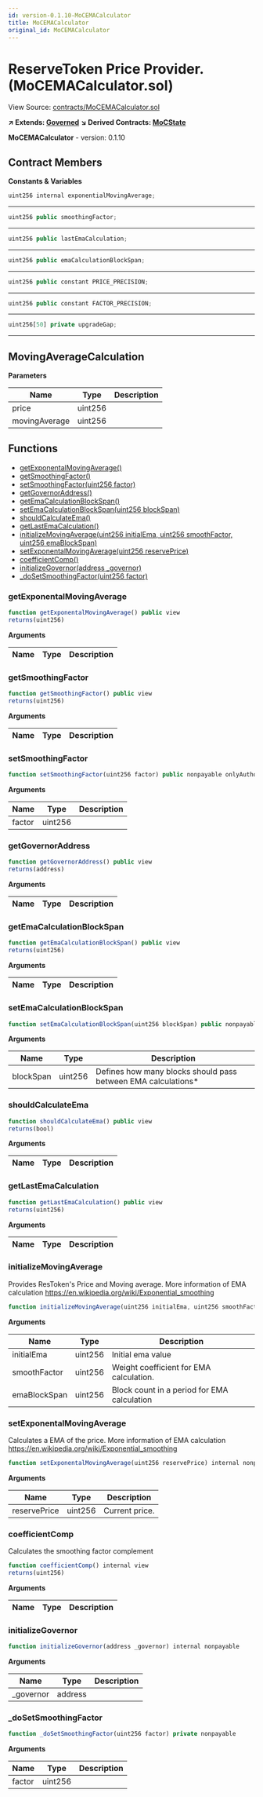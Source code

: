 ```yaml
---
id: version-0.1.10-MoCEMACalculator
title: MoCEMACalculator
original_id: MoCEMACalculator
---
```


# ReserveToken Price Provider. (MoCEMACalculator.sol)

View Source: [contracts/MoCEMACalculator.sol](../../contracts/MoCEMACalculator.sol)

**↗ Extends: [Governed](Governed.md)**
**↘ Derived Contracts: [MoCState](MoCState.md)**

**MoCEMACalculator** - version: 0.1.10

## Contract Members
**Constants & Variables**

```js
uint256 internal exponentialMovingAverage;
```
---

```js
uint256 public smoothingFactor;
```
---

```js
uint256 public lastEmaCalculation;
```
---

```js
uint256 public emaCalculationBlockSpan;
```
---

```js
uint256 public constant PRICE_PRECISION;
```
---

```js
uint256 public constant FACTOR_PRECISION;
```
---

```js
uint256[50] private upgradeGap;
```
---

## MovingAverageCalculation

**Parameters**

| Name        | Type           | Description  |
| ------------- |------------- | -----|
| price | uint256 |  | 
| movingAverage | uint256 |  | 

## Functions

- [getExponentalMovingAverage()](#getexponentalmovingaverage)
- [getSmoothingFactor()](#getsmoothingfactor)
- [setSmoothingFactor(uint256 factor)](#setsmoothingfactor)
- [getGovernorAddress()](#getgovernoraddress)
- [getEmaCalculationBlockSpan()](#getemacalculationblockspan)
- [setEmaCalculationBlockSpan(uint256 blockSpan)](#setemacalculationblockspan)
- [shouldCalculateEma()](#shouldcalculateema)
- [getLastEmaCalculation()](#getlastemacalculation)
- [initializeMovingAverage(uint256 initialEma, uint256 smoothFactor, uint256 emaBlockSpan)](#initializemovingaverage)
- [setExponentalMovingAverage(uint256 reservePrice)](#setexponentalmovingaverage)
- [coefficientComp()](#coefficientcomp)
- [initializeGovernor(address _governor)](#initializegovernor)
- [_doSetSmoothingFactor(uint256 factor)](#_dosetsmoothingfactor)

### getExponentalMovingAverage

```js
function getExponentalMovingAverage() public view
returns(uint256)
```

**Arguments**

| Name        | Type           | Description  |
| ------------- |------------- | -----|

### getSmoothingFactor

```js
function getSmoothingFactor() public view
returns(uint256)
```

**Arguments**

| Name        | Type           | Description  |
| ------------- |------------- | -----|

### setSmoothingFactor

```js
function setSmoothingFactor(uint256 factor) public nonpayable onlyAuthorizedChanger 
```

**Arguments**

| Name        | Type           | Description  |
| ------------- |------------- | -----|
| factor | uint256 |  | 

### getGovernorAddress

```js
function getGovernorAddress() public view
returns(address)
```

**Arguments**

| Name        | Type           | Description  |
| ------------- |------------- | -----|

### getEmaCalculationBlockSpan

```js
function getEmaCalculationBlockSpan() public view
returns(uint256)
```

**Arguments**

| Name        | Type           | Description  |
| ------------- |------------- | -----|

### setEmaCalculationBlockSpan

```js
function setEmaCalculationBlockSpan(uint256 blockSpan) public nonpayable onlyAuthorizedChanger 
```

**Arguments**

| Name        | Type           | Description  |
| ------------- |------------- | -----|
| blockSpan | uint256 | Defines how many blocks should pass between EMA calculations* | 

### shouldCalculateEma

```js
function shouldCalculateEma() public view
returns(bool)
```

**Arguments**

| Name        | Type           | Description  |
| ------------- |------------- | -----|

### getLastEmaCalculation

```js
function getLastEmaCalculation() public view
returns(uint256)
```

**Arguments**

| Name        | Type           | Description  |
| ------------- |------------- | -----|

### initializeMovingAverage

Provides ResToken's Price and Moving average.
More information of EMA calculation https://en.wikipedia.org/wiki/Exponential_smoothing

```js
function initializeMovingAverage(uint256 initialEma, uint256 smoothFactor, uint256 emaBlockSpan) internal nonpayable
```

**Arguments**

| Name        | Type           | Description  |
| ------------- |------------- | -----|
| initialEma | uint256 | Initial ema value | 
| smoothFactor | uint256 | Weight coefficient for EMA calculation. | 
| emaBlockSpan | uint256 | Block count in a period for EMA calculation | 

### setExponentalMovingAverage

Calculates a EMA of the price.
More information of EMA calculation https://en.wikipedia.org/wiki/Exponential_smoothing

```js
function setExponentalMovingAverage(uint256 reservePrice) internal nonpayable
```

**Arguments**

| Name        | Type           | Description  |
| ------------- |------------- | -----|
| reservePrice | uint256 | Current price. | 

### coefficientComp

Calculates the smoothing factor complement

```js
function coefficientComp() internal view
returns(uint256)
```

**Arguments**

| Name        | Type           | Description  |
| ------------- |------------- | -----|

### initializeGovernor

```js
function initializeGovernor(address _governor) internal nonpayable
```

**Arguments**

| Name        | Type           | Description  |
| ------------- |------------- | -----|
| _governor | address |  | 

### _doSetSmoothingFactor

```js
function _doSetSmoothingFactor(uint256 factor) private nonpayable
```

**Arguments**

| Name        | Type           | Description  |
| ------------- |------------- | -----|
| factor | uint256 |  | 

